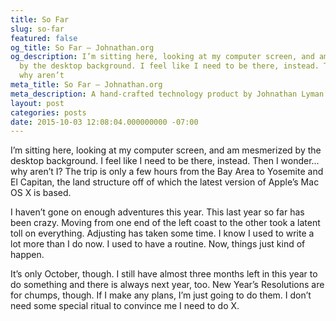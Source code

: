 ```yaml
---
title: So Far
slug: so-far
featured: false
og_title: So Far – Johnathan.org
og_description: I’m sitting here, looking at my computer screen, and am mesmerized
  by the desktop background. I feel like I need to be there, instead. Then I wonder…
  why aren’t
meta_title: So Far – Johnathan.org
meta_description: A hand-crafted technology product by Johnathan Lyman
layout: post
categories: posts
date: 2015-10-03 12:08:04.000000000 -07:00
---
```


I’m sitting here, looking at my computer screen, and am mesmerized by the desktop background. I feel like I need to be there, instead. Then I wonder… why aren’t I? The trip is only a few hours from the Bay Area to Yosemite and El Capitan, the land structure off of which the latest version of Apple’s Mac OS X is based.

I haven’t gone on enough adventures this year. This last year so far has been crazy. Moving from one end of the left coast to the other took a latent toll on everything. Adjusting has taken some time. I know I used to write a lot more than I do now. I used to have a routine. Now, things just kind of happen.

It’s only October, though. I still have almost three months left in this year to do something and there is always next year, too. New Year’s Resolutions are for chumps, though. If I make any plans, I’m just going to do them. I don’t need some special ritual to convince me I need to do X.

